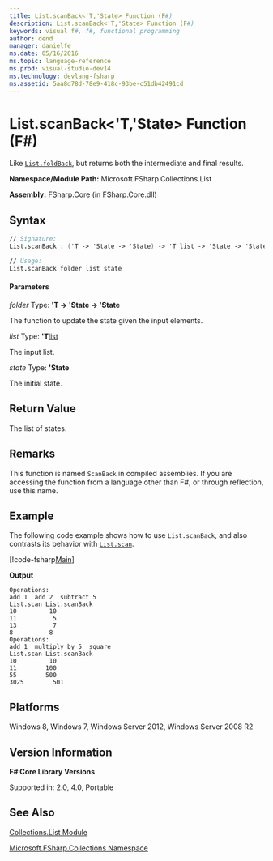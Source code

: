 ```yaml
---
title: List.scanBack<'T,'State> Function (F#)
description: List.scanBack<'T,'State> Function (F#)
keywords: visual f#, f#, functional programming
author: dend
manager: danielfe
ms.date: 05/16/2016
ms.topic: language-reference
ms.prod: visual-studio-dev14
ms.technology: devlang-fsharp
ms.assetid: 5aa8d78d-78e9-418c-93be-c51db42491cd 
---
```


# List.scanBack<'T,'State> Function (F#)

Like [`List.foldBack`](https://msdn.microsoft.com/library/b9a58e66-efe1-445f-a90c-ac9ffb9d40c7), but returns both the intermediate and final results.

**Namespace/Module Path:** Microsoft.FSharp.Collections.List

**Assembly:** FSharp.Core (in FSharp.Core.dll)


## Syntax

```fsharp
// Signature:
List.scanBack : ('T -> 'State -> 'State) -> 'T list -> 'State -> 'State list

// Usage:
List.scanBack folder list state
```

#### Parameters
*folder*
Type: **'T -&gt; 'State -&gt; 'State**


The function to update the state given the input elements.


*list*
Type: **'T**[list](https://msdn.microsoft.com/library/c627b668-477b-4409-91ed-06d7f1b3e4a7)


The input list.


*state*
Type: **'State**


The initial state.

## Return Value

The list of states.

## Remarks
This function is named `ScanBack` in compiled assemblies. If you are accessing the function from a language other than F#, or through reflection, use this name.

## Example

The following code example shows how to use `List.scanBack`, and also contrasts its behavior with [`List.scan`](https://msdn.microsoft.com/library/21f636db-885c-4a72-970e-e3841f33a1b8).

[!code-fsharp[Main](~/samples/snippets/fsharp/lists/snippet61.fs)]

**Output**

```
Operations:
add 1  add 2  subtract 5
List.scan List.scanBack
10         10
11          5
13          7
8          8
Operations:
add 1  multiply by 5  square
List.scan List.scanBack
10         10
11        100
55        500
3025        501
```

## Platforms
Windows 8, Windows 7, Windows Server 2012, Windows Server 2008 R2


## Version Information
**F# Core Library Versions**

Supported in: 2.0, 4.0, Portable

## See Also
[Collections.List Module](Collections.List-Module-%5BFSharp%5D.md)

[Microsoft.FSharp.Collections Namespace](Microsoft.FSharp.Collections-Namespace.md)